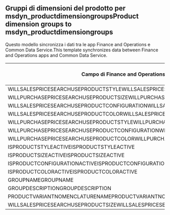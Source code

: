 ## <a name="product-dimension-groups-to-msdyn_productdimensiongroups"></a><span data-ttu-id="3c6ee-101">Gruppi di dimensioni del prodotto per msdyn_productdimensiongroups</span><span class="sxs-lookup"><span data-stu-id="3c6ee-101">Product dimension groups to msdyn_productdimensiongroups</span></span>

<span data-ttu-id="3c6ee-102">Questo modello sincronizza i dati tra le app Finance and Operations e Common Data Service.</span><span class="sxs-lookup"><span data-stu-id="3c6ee-102">This template synchronizes data between Finance and Operations apps and Common Data Service.</span></span>

<span data-ttu-id="3c6ee-103">Campo di Finance and Operations</span><span class="sxs-lookup"><span data-stu-id="3c6ee-103">Finance and Operations field</span></span> | <span data-ttu-id="3c6ee-104">Tipo di mappa</span><span class="sxs-lookup"><span data-stu-id="3c6ee-104">Map type</span></span> | <span data-ttu-id="3c6ee-105">Altro campo di Dynamics 365</span><span class="sxs-lookup"><span data-stu-id="3c6ee-105">Other Dynamics 365 field</span></span> | <span data-ttu-id="3c6ee-106">Valore predefinito</span><span class="sxs-lookup"><span data-stu-id="3c6ee-106">Default value</span></span>
---|---|---|---
<span data-ttu-id="3c6ee-107">WILLSALESPRICESEARCHUSEPRODUCTSTYLE</span><span class="sxs-lookup"><span data-stu-id="3c6ee-107">WILLSALESPRICESEARCHUSEPRODUCTSTYLE</span></span> | >< | <span data-ttu-id="3c6ee-108">msdyn_willsalespricesearchuseproductstyle</span><span class="sxs-lookup"><span data-stu-id="3c6ee-108">msdyn_willsalespricesearchuseproductstyle</span></span> | 
<span data-ttu-id="3c6ee-109">WILLPURCHASEPRICESEARCHUSEPRODUCTSIZE</span><span class="sxs-lookup"><span data-stu-id="3c6ee-109">WILLPURCHASEPRICESEARCHUSEPRODUCTSIZE</span></span> | >< | <span data-ttu-id="3c6ee-110">msdyn_willpurchasepricesearchuseproductsize</span><span class="sxs-lookup"><span data-stu-id="3c6ee-110">msdyn_willpurchasepricesearchuseproductsize</span></span> | 
<span data-ttu-id="3c6ee-111">WILLSALESPRICESEARCHUSEPRODUCTCONFIGURATION</span><span class="sxs-lookup"><span data-stu-id="3c6ee-111">WILLSALESPRICESEARCHUSEPRODUCTCONFIGURATION</span></span> | >< | <span data-ttu-id="3c6ee-112">msdyn_willsalespricesearchuseprodconfig</span><span class="sxs-lookup"><span data-stu-id="3c6ee-112">msdyn_willsalespricesearchuseprodconfig</span></span> | 
<span data-ttu-id="3c6ee-113">WILLSALESPRICESEARCHUSEPRODUCTCOLOR</span><span class="sxs-lookup"><span data-stu-id="3c6ee-113">WILLSALESPRICESEARCHUSEPRODUCTCOLOR</span></span> | >< | <span data-ttu-id="3c6ee-114">msdyn_willsalespricesearchuseproductcolor</span><span class="sxs-lookup"><span data-stu-id="3c6ee-114">msdyn_willsalespricesearchuseproductcolor</span></span> | 
<span data-ttu-id="3c6ee-115">WILLPURCHASEPRICESEARCHUSEPRODUCTSTYLE</span><span class="sxs-lookup"><span data-stu-id="3c6ee-115">WILLPURCHASEPRICESEARCHUSEPRODUCTSTYLE</span></span> | >< | <span data-ttu-id="3c6ee-116">msdyn_willpurchasepricesearchuseproductstyle</span><span class="sxs-lookup"><span data-stu-id="3c6ee-116">msdyn_willpurchasepricesearchuseproductstyle</span></span> | 
<span data-ttu-id="3c6ee-117">WILLPURCHASEPRICESEARCHUSEPRODUCTCONFIGURATION</span><span class="sxs-lookup"><span data-stu-id="3c6ee-117">WILLPURCHASEPRICESEARCHUSEPRODUCTCONFIGURATION</span></span> | >< | <span data-ttu-id="3c6ee-118">msdyn_willpurchpricesearchuseprodconfig</span><span class="sxs-lookup"><span data-stu-id="3c6ee-118">msdyn_willpurchpricesearchuseprodconfig</span></span> | 
<span data-ttu-id="3c6ee-119">WILLPURCHASEPRICESEARCHUSEPRODUCTCOLOR</span><span class="sxs-lookup"><span data-stu-id="3c6ee-119">WILLPURCHASEPRICESEARCHUSEPRODUCTCOLOR</span></span> | >< | <span data-ttu-id="3c6ee-120">msdyn_willpurchpricesearchuseproductcolor</span><span class="sxs-lookup"><span data-stu-id="3c6ee-120">msdyn_willpurchpricesearchuseproductcolor</span></span> | 
<span data-ttu-id="3c6ee-121">ISPRODUCTSTYLEACTIVE</span><span class="sxs-lookup"><span data-stu-id="3c6ee-121">ISPRODUCTSTYLEACTIVE</span></span> | >< | <span data-ttu-id="3c6ee-122">msdyn_isproductstyleactive</span><span class="sxs-lookup"><span data-stu-id="3c6ee-122">msdyn_isproductstyleactive</span></span> | 
<span data-ttu-id="3c6ee-123">ISPRODUCTSIZEACTIVE</span><span class="sxs-lookup"><span data-stu-id="3c6ee-123">ISPRODUCTSIZEACTIVE</span></span> | >< | <span data-ttu-id="3c6ee-124">msdyn_isproductsizeactive</span><span class="sxs-lookup"><span data-stu-id="3c6ee-124">msdyn_isproductsizeactive</span></span> | 
<span data-ttu-id="3c6ee-125">ISPRODUCTCONFIGURATIONACTIVE</span><span class="sxs-lookup"><span data-stu-id="3c6ee-125">ISPRODUCTCONFIGURATIONACTIVE</span></span> | >< | <span data-ttu-id="3c6ee-126">msdyn_isproductconfigurationactive</span><span class="sxs-lookup"><span data-stu-id="3c6ee-126">msdyn_isproductconfigurationactive</span></span> | 
<span data-ttu-id="3c6ee-127">ISPRODUCTCOLORACTIVE</span><span class="sxs-lookup"><span data-stu-id="3c6ee-127">ISPRODUCTCOLORACTIVE</span></span> | >< | <span data-ttu-id="3c6ee-128">msdyn_isproductcoloractive</span><span class="sxs-lookup"><span data-stu-id="3c6ee-128">msdyn_isproductcoloractive</span></span> | 
<span data-ttu-id="3c6ee-129">GROUPNAME</span><span class="sxs-lookup"><span data-stu-id="3c6ee-129">GROUPNAME</span></span> | = | <span data-ttu-id="3c6ee-130">msdyn_groupname</span><span class="sxs-lookup"><span data-stu-id="3c6ee-130">msdyn_groupname</span></span> | 
<span data-ttu-id="3c6ee-131">GROUPDESCRIPTION</span><span class="sxs-lookup"><span data-stu-id="3c6ee-131">GROUPDESCRIPTION</span></span> | = | <span data-ttu-id="3c6ee-132">msdyn_groupdescription</span><span class="sxs-lookup"><span data-stu-id="3c6ee-132">msdyn_groupdescription</span></span> | 
<span data-ttu-id="3c6ee-133">PRODUCTVARIANTNOMENCLATURENAME</span><span class="sxs-lookup"><span data-stu-id="3c6ee-133">PRODUCTVARIANTNOMENCLATURENAME</span></span> | = | <span data-ttu-id="3c6ee-134">msdyn_productvariantnomenclaturename</span><span class="sxs-lookup"><span data-stu-id="3c6ee-134">msdyn_productvariantnomenclaturename</span></span> | 
<span data-ttu-id="3c6ee-135">WILLSALESPRICESEARCHUSEPRODUCTSIZE</span><span class="sxs-lookup"><span data-stu-id="3c6ee-135">WILLSALESPRICESEARCHUSEPRODUCTSIZE</span></span> | >< | <span data-ttu-id="3c6ee-136">msdyn_willsalespricesearchuseproductsize</span><span class="sxs-lookup"><span data-stu-id="3c6ee-136">msdyn_willsalespricesearchuseproductsize</span></span> | 
